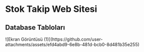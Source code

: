 <h1>Stok Takip Web Sitesi</h1>


<h2>Database Tabloları </h2>
![Ekran Görüntüsü (1)](https://github.com/user-attachments/assets/efd4abd9-6e8b-481d-bcb0-8d481b35e255)

